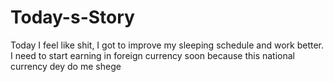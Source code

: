 # Today-s-Story
Today I feel like shit, I got to improve my sleeping schedule and work better. I need to start earning in foreign currency soon because this national currency dey do me shege
